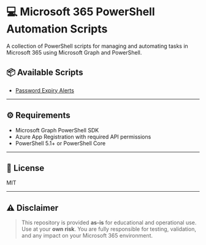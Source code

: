 # 💻 Microsoft 365 PowerShell Automation Scripts

A collection of PowerShell scripts for managing and automating tasks in Microsoft 365 using Microsoft Graph and PowerShell.

## 📦 Available Scripts

- [Password Expiry Alerts](./password-expiry-alert)

---

## ⚙ Requirements

- Microsoft Graph PowerShell SDK
- Azure App Registration with required API permissions
- PowerShell 5.1+ or PowerShell Core

---

## 📄 License

MIT

---

## ⚠ Disclaimer

> This repository is provided **as-is** for educational and operational use.  
> Use at your **own risk**. You are fully responsible for testing, validation, and any impact on your Microsoft 365 environment.

